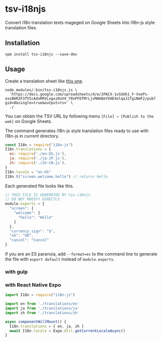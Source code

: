 
# tsv-i18njs

Convert i18n translation texts mageged on Google Sheets into i18n-js style translation files.

## Installation

```shell
npm install tsv-i18njs --save-dev
```

## Usage

Create a translation sheet like [this one](https://docs.google.com/spreadsheets/d/14PhEZBa0rma41AsiFCH-Cxg8Fai8STacZtPr70jVpwQ/edit#gid=0).

```shell
node_modules/.bin/tsv-i18njs.js \
  'https://docs.google.com/spreadsheets/d/e/2PACX-1vSUUk1_F-VxePs-exsB6R2F3fVIcAdxRRVLxgxz0uV4_Y0xPFDfMrLjvMAHQeYO4EXelqaJ2fgiNmF2/pub?gid=0&single=true&output=tsv' \
  ./
```

You can obtain the TSV URL by following menu `[File] → [Publish to the web]` on Google Sheets.

The command generates i18n-js style translation files ready to use with i18n-js in current directory.

```javascript
const I18n = require("i18n-js")
I18n.translations = {
  en: require('./en-US.js'),
  ja: require('./ja-JP.js'),
  zh: require('./zh-CN.js'),
}
I18n.locale = "en-US"
I18n.t("screen.welcome.hello") // returns Hello
```

Each generated file looks like this.

```javascript
// THIS FILE IS GENERATED BY tsv-i18njs
// DO NOT MODIFY DIRECTLY.
module.exports = {
  "screen": {
    "welcome": {
      "hello": "Hello"
    }
  },
  "currency_sign": "$",
  "ok": "OK",
  "cancel": "Cancel"
}
```

If you are an ES paranoia, add `--format=es` to the command line to generate the file with `export default` instead of `module.exports`.

### with gulp



### with React Native Expo

```javascript
import I18n = require("i18n-js")

import en from './translations/en'
import ja from './translations/ja'
import zh from './translations/zh'

async componentWillMount() {
  I18n.translations = { en, ja, zh }
  await I18n.locale = Expo.Util.getCurrentLocaleAsync()
}
```


